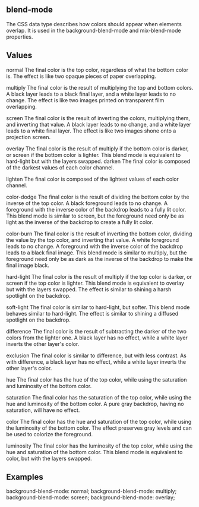 ## blend-mode

The <blend-mode> CSS data type describes how colors should appear when elements overlap. It is used in the background-blend-mode and mix-blend-mode properties.


## Values

normal
The final color is the top color, regardless of what the bottom color is. The effect is like two opaque pieces of paper overlapping.

multiply
The final color is the result of multiplying the top and bottom colors. A black layer leads to a black final layer, and a white layer leads to no change. The effect is like two images printed on transparent film overlapping.

screen
The final color is the result of inverting the colors, multiplying them, and inverting that value. A black layer leads to no change, and a white layer leads to a white final layer. The effect is like two images shone onto a projection screen.

overlay
The final color is the result of multiply if the bottom color is darker, or screen if the bottom color is lighter. This blend mode is equivalent to hard-light but with the layers swapped.
darken
The final color is composed of the darkest values of each color channel.

lighten
The final color is composed of the lightest values of each color channel.

color-dodge
The final color is the result of dividing the bottom color by the inverse of the top color. A black foreground leads to no change. A foreground with the inverse color of the backdrop leads to a fully lit color. This blend mode is similar to screen, but the foreground need only be as light as the inverse of the backdrop to create a fully lit color.

color-burn
The final color is the result of inverting the bottom color, dividing the value by the top color, and inverting that value. A white foreground leads to no change. A foreground with the inverse color of the backdrop leads to a black final image. This blend mode is similar to multiply, but the foreground need only be as dark as the inverse of the backdrop to make the final image black.

hard-light
The final color is the result of multiply if the top color is darker, or screen if the top color is lighter. This blend mode is equivalent to overlay but with the layers swapped. The effect is similar to shining a harsh spotlight on the backdrop.

soft-light
The final color is similar to hard-light, but softer. This blend mode behaves similar to hard-light. The effect is similar to shining a diffused spotlight on the backdrop.

difference
The final color is the result of subtracting the darker of the two colors from the lighter one. A black layer has no effect, while a white layer inverts the other layer's color.

exclusion
The final color is similar to difference, but with less contrast. As with difference, a black layer has no effect, while a white layer inverts the other layer's color.

hue
The final color has the hue of the top color, while using the saturation and luminosity of the bottom color.

saturation
The final color has the saturation of the top color, while using the hue and luminosity of the bottom color. A pure gray backdrop, having no saturation, will have no effect.

color
The final color has the hue and saturation of the top color, while using the luminosity of the bottom color. The effect preserves gray levels and can be used to colorize the foreground.

luminosity
The final color has the luminosity of the top color, while using the hue and saturation of the bottom color. This blend mode is equivalent to color, but with the layers swapped.


## Examples

background-blend-mode: normal;
background-blend-mode: multiply;
background-blend-mode: screen;
background-blend-mode: overlay;
